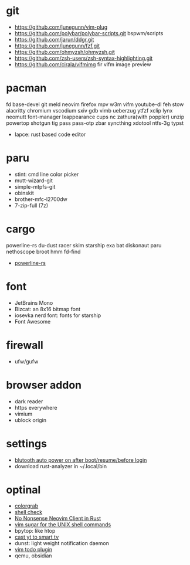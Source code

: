 # git
- https://github.com/junegunn/vim-plug
- https://github.com/polybar/polybar-scripts.git    bspwm/scripts
- https://github.com/jarun/ddgr.git
- https://github.com/junegunn/fzf.git
- https://github.com/ohmyzsh/ohmyzsh.git
- https://github.com/zsh-users/zsh-syntax-highlighting.git
- https://github.com/cirala/vifmimg fir vifm image preview

# pacman
fd base-devel git meld neovim firefox mpv w3m vifm youtube-dl feh stow
alacritty chromium vscodium sxiv gdb vimb ueberzug ytfzf xclip lynx 
neomutt font-manager lxappearance cups nc zathura(with poppler) unzip powertop 
shotgun tig pass pass-otp zbar syncthing xdotool ntfs-3g typst

- lapce: rust based code editor

# paru
- stint: cmd line color picker
- mutt-wizard-git
- simple-mtpfs-git
- obinskit
- brother-mfc-l2700dw
- 7-zip-full (7z)

# cargo
powerline-rs du-dust racer skim starship exa bat  diskonaut paru
nethoscope broot hmm fd-find
- [powerline-rs](https://github.com/jD91mZM2/powerline-rs.git)

# font
- JetBrains Mono
- Bizcat:  an 8x16 bitmap font
- iosevka nerd font: fonts for starship
- Font Awesome

# firewall
- ufw/gufw

# browser addon
- dark reader
- https everywhere
- vimium
- ublock origin

# settings
- [blutooth auto power on after boot/resume/before login](https://wiki.archlinux.org/title/Bluetooth)
- download rust-analyzer in ~/.local/bin

# optinal
- [colorgrab](https://github.com/nielssp/colorgrab)
- [shell check](https://github.com/koalaman/shellcheck)
- [No Nonsense Neovim Client in Rust](https://github.com/Kethku/neovide)
- [vim sugar for the UNIX shell commands](https://github.com/tpope/vim-eunuch)   
- bpytop: like htop
- [cast yt to smart tv](https://github.com/MarcoLucidi01/ytcast)    
- dunst: light weight notification daemon
- [vim todo plugin](https://github.com/dewyze/vim-tada)
- qemu, obsidian
